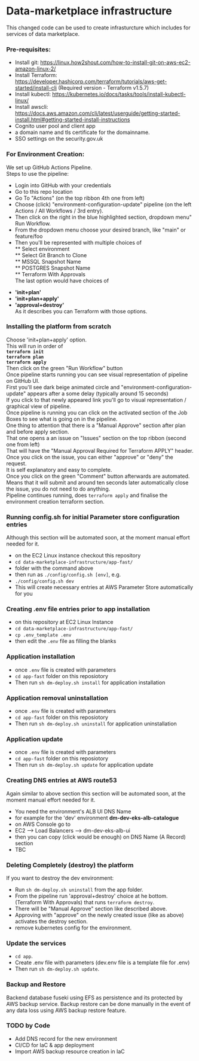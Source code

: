 # Data-marketplace infrastructure

This changed code can be used to create infrasturcture which includes for services of data marketplace.

### Pre-requisites:

* Install git: https://linux.how2shout.com/how-to-install-git-on-aws-ec2-amazon-linux-2/
* Install Terraform: https://developer.hashicorp.com/terraform/tutorials/aws-get-started/install-cli (Required version - Terraform v1.5.7)
* Install kubectl: https://kubernetes.io/docs/tasks/tools/install-kubectl-linux/
* Install awscli: https://docs.aws.amazon.com/cli/latest/userguide/getting-started-install.html#getting-started-install-instructions
* Cognito user pool and client app
* a domain name and tls certificate for the domainname.
* SSO settings on the security.gov.uk

### For Environment Creation:
We set up GitHub Actions Pipeline.  
Steps to use the pipeline:  
* Login into GitHub with your credentials  
* Go to this repo location  
* Go To "Actions" (on the top ribbon 4th one from left)  
* Choose (click) "environment-configuration-update" pipeline (on the left Actions / All Workflows / 3rd entry). 
* Then click on the right in the blue highlighted section, dropdown menu" Run Workflow.  
* From the dropdown menu choose your desired branch, like "main" or feature/foo  
* Then you'll be represented with multiple choices of  
** Select environment  
** Select Git Branch to Clone  
** MSSQL Snapshot Name  
** POSTGRES Snapshot Name  
** Terraform With Approvals  
The last option would have choices of  
- **'init+plan'**  
- **'init+plan+apply'**  
- **'approval+destroy'**  
As it describes you can Terraform with those options.

### Installing the platform from scratch
Choose 'init+plan+apply' option.  
This will run in order of  
**`terraform init`**  
**`terraform plan`**  
**`terraform apply`**  
Then click on the green "Run Workflow" button  
Once pipeline starts running you can see visual representation of pipeline on GitHub UI.  
First you'll see dark beige animated circle and "environment-configuration-update" appears after a some delay (typically around 15 seconds)  
If you click to that newly appeared link you'll go to visual representation / graphical view of pipeline.  
Once pipeline is running you can click on the activated section of the Job Boxes to see what is going on in the pipeline.   
One thing to attention that there is a "Manual Approve" section after plan and before apply section.  
That one opens a an issue on "Issues" section on the top ribbon (second one from left)  
That will have the "Manual Approval Required for Terraform APPLY" header.  
Once you click on the issue, you can either "approve" or "deny" the request.  
It is self explanatory and easy to complete.  
Once you click on the green "Comment" button afterwards are automated. Means that it will submit and around ten seconds later automatically close the issue, you do not need to do anything.  
Pipeline continues running, does `terraform apply` and finalise the environment creation terraform section.  

### Running config.sh for initial Parameter store configuration entries
Although this section will be automated soon, at the moment manual effort needed for it.  
* on the EC2 Linux instance checkout this repository  
* `cd data-marketplace-infrastructure/app-fast/`  
* folder with the command above  
* then run as `./config/config.sh [env]`, e.g.  
* `./config/config.sh dev`  
* This will create necessary entries at AWS Parameter Store automatically for you  

### Creating .env file entries prior to app installation
* on this repository at EC2 Linux Instance  
* `cd data-marketplace-infrastructure/app-fast/`  
* `cp .env_template .env`  
* then edit the `.env` file as filling the blanks

### Application installation
* once `.env` file is created with parameters  
* `cd app-fast` folder on this reposiotory  
* Then run `sh dm-deploy.sh install` for application installation

### Application removal uninstallation
* once `.env` file is created with parameters  
* `cd app-fast` folder on this reposiotory  
* Then run `sh dm-deploy.sh uninstall` for application uninstallation  

### Application update
* once `.env` file is created with parameters  
* `cd app-fast` folder on this reposiotory  
* Then run `sh dm-deploy.sh update` for application update

### Creating DNS entries at AWS route53
Again similar to above section this section will be automated soon, at the moment manual effort needed for it.  

* You need the environment's ALB UI DNS Name  
* for example for the 'dev' environment **dm-dev-eks-alb-catalogue**
* on AWS Console go to  
* EC2 --> Load Balancers --> dm-dev-eks-alb-ui  
* then you can copy (click would be enough) on DNS Name (A Record) section  
* TBC


### Deleting Completely (destroy) the platform 

If you want to destroy the dev environment:

* Run `sh dm-deploy.sh uninstall` from the app folder.
* From the pipeline run 'approval+destroy' choice at he bottom. (Terraform With Approvals) that runs `terraform destroy`.  
* There will be "Manual Approve" section like described above. 
* Approving with "approve" on the newly created issue (like as above) activates the destroy section.
* remove kubernetes config for the environment.

### Update the services 
* `cd app`.
* Create .env file with parameters (dev.env file is a template file for .env)
* Then run `sh dm-deploy.sh update`.  
  
### Backup and Restore 

Backend database fuseki using EFS as persistence and its protected by AWS backup service.
Backup restore can be done manually in the event of any data loss using AWS backup restore feature.


### TODO by Code
* Add DNS record for the new environment
* CI/CD for IaC & app deployment
* Import AWS backup resource creation in IaC
